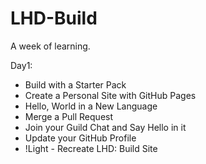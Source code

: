# LHD-Build
A week of learning. 

Day1:
- Build with a Starter Pack
- Create a Personal Site with GitHub Pages
- Hello, World in a New Language
- Merge a Pull Request
- Join your Guild Chat and Say Hello in it
- Update your GitHub Profile
- !Light - Recreate LHD: Build Site
